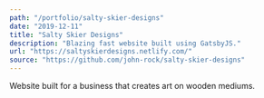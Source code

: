 ```yaml
---
path: "/portfolio/salty-skier-designs"
date: "2019-12-11"
title: "Salty Skier Designs"
description: "Blazing fast website built using GatsbyJS."
url: "https://saltyskierdesigns.netlify.com/"
source: "https://github.com/john-rock/salty-skier-designs"
---
```


Website built for a business that creates art on wooden mediums. 

